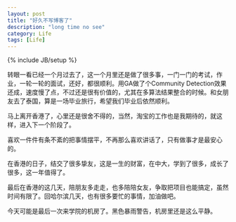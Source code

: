 ```yaml
---
layout: post
title: "好久不写博客了"
description: "long time no see"
category: Life
tags: [Life]
---
```

{% include JB/setup %}


转眼一看已经一个月过去了，这一个月里还是做了很多事，一门一门的考试，作业，一轮一轮的面试，还好，都很顺利。用GA做了个Community Detection效果还成，速度慢了点，不过还是很有价值的，尤其在多算法结果整合的时候。和女朋友去了泰国，算是一场毕业旅行，希望我们毕业后依然顺利。

马上离开香港了，心里还是很舍不得的，当然，淘宝的工作也是我期待的，就这样，进入下一个阶段了。

喜欢一件件有条不紊的把事情摆平，不再那么喜欢讲话了，只有做事才是最安心的。

在香港的日子，结交了很多挚友，这是一生的财富，在中大，学到了很多，成长了很多，这一年值得了。

最后在香港的这几天，陪朋友多走走，也多陪陪女友，争取把项目也能搞定，虽然时间有限了。回哈尔滨几天，也有很多要忙的事情，加油做吧。

今天可能是最后一次来学院的机房了。黑色暴雨警告，机房里还是这么平静。
